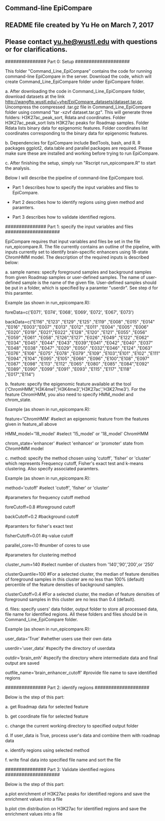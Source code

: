 ## Command-line EpiCompare
## README file created by Yu He on March 7, 2017
## Please contact yu.he@wustl.edu with questions or for clarifications.


###############  Part 0: Setup ####################

This folder "Command_Line_EpiCompare" contains the code for running command-line EpiCompare in the server. Download the code, which will create Command_Line_EpiCompare folder under EpiCompare folder.


a. After downloading the code in Command_Line_EpiCompare folder, download datasets at the link http://wangftp.wustl.edu/~yhe/EpiCompare_datasets/dataset.tar.gz. Uncompress the compressed .tar.gz file in Command_Line_EpiCompare folder using command "tar -xzvf dataset.tar.gz". This will generate three folders: H3K27ac_peak_sort, Rdata and coordinates. Folder H3K27ac_peak_sort lists H3K27ac peaks for Roadmap samples. Folder Rdata lists binary data for epigenomic features. Folder coordinates list coordinates corresponding to the binary data for epigenomic features.


b. Dependencies for EpiCompare include BedTools, bash, and R. R packages ggplot2, data.table and parallel packages are required. Please make sure these are installed and working before trying to run EpiCompare.


c. After finishing the setup, simply run "Rscript  run_epicompare.R" to start the analysis. 


Below I will describe the pipeline of command-line EpiCompare tool.

- Part 1 describes how to specify the input variables and files to EpiCompare.

- Part 2 describes how to identify regions using given method and paramters.

- Part 3 describes how to validate identified regions.



###############  Part 1: specify the input variables and files ####################

EpiCompare requires that input variables and files be set in the file run_epicompare.R. The file currently contains an outline of the pipeline, with inputs currently set to identify brain-specific enhancers using 18-state ChromHMM model. The description of the required inputs is described below: 


a. sample names: specify foreground samples and background samples from given Roadmap samples or user-defined samples. The name of user-defined sample is the name of the given file. User-defined samples should be put in a folder, which is specified by a paramter "userdir". See step d for this paramter.


Example (as shown in run_epicompare.R): 

foreData=c('E071', 'E074', 'E068', 'E069', 'E072', 'E067', 'E073') 

backData=c("E116" ,"E123" ,"E129" ,"E125" ,"E119" ,"E008" ,"E015" ,"E014" ,"E016" ,"E003","E007" ,"E013" ,"E012" ,"E011" ,"E004" ,"E005" ,"E006" ,"E020" ,"E019" ,"E021","E022" ,"E128" ,"E120" ,"E121" ,"E055" ,"E056" ,"E059" ,"E061" ,"E058" ,"E126","E127" ,"E026" ,"E049" ,"E122" ,"E062" ,"E034" ,"E045" ,"E044" ,"E043" ,"E039","E041" ,"E042" ,"E040" ,"E037" ,"E048" ,"E038" ,"E047" ,"E029" ,"E050" ,"E032","E046" ,"E124" ,"E063" ,"E076" ,"E106" ,"E075" ,"E078" ,"E079" ,"E109" ,"E103","E101" ,"E102" ,"E111" ,"E094" ,"E104" ,"E095" ,"E105" ,"E066" ,"E096" ,"E100","E108" ,"E097" ,"E087" ,"E098" ,"E113" ,"E112" ,"E065" ,"E080" ,"E085" ,"E084","E092" ,"E089" ,"E090" ,"E099" ,"E091" ,"E093" ,"E115" ,"E117" ,"E118" ,"E017","E114")	


b. feature: specify the epigenomic feature available at the tool ('ChromHMM','H3K4me1','H3K4me3','H3K27ac','H3K27me3'). For the feature ChromHMM, you also need to specify HMM_model and chrom_state.


Example (as shown in run_epicompare.R):

feature='ChromHMM' #select an epigenomic feature from the features given in feature_all above

HMM_model='18_model' #select '15_model' or '18_model' ChromHMM

chrom_state='enhancer' #select 'enhancer' or 'promoter' state from ChromHMM model


c. method: specify the method chosen using 'cutoff', 'fisher' or 'cluster' which represents Frequency cutoff, Fisher's exact test and k-means clustering. Also specify associated paramters.


Example (as shown in run_epicompare.R):

method='cutoff' #select 'cutoff', 'fisher' or 'cluster'

#parameters for frequency cutoff method

foreCutoff=0.8 #foreground cutoff

backCutoff=0.2 #background cutoff

#paramters for fisher's exact test

fisherCutoff=0.01 #q-value cutoff

parallel_core=10 #number of cores to use

#parameters for clustering method

cluster_num=140 #select number of clusters from '140','90','200',or '250'

clusterQuantile=100 #For a selected cluster, the median of feature densities of foreground samples in this cluster are no less than 100% (default) percentile of the feature densities of background samples.

clusterCutoff=0.4 #For a selected cluster, the median of feature densities of foreground samples in this cluster are no less than 0.4 (default).


d. files: specify users' data folder, output folder to store all processed data, file name for identified regions. All these folders and files should be in Command_Line_EpiCompare folder.


Example (as shown in run_epicompare.R):  

user_data='True' #whether users use their own data

userdir='user_data' #specify the directory of userdata

outdir='brain_enh'  #specify the directory where intermediate data and final output are saved 

outfile_name='brain_enhancer_cutoff' #provide file name to save identified regions



###############  Part 2: identify regions ####################

Below is the step of this part:

a. get Roadmap data for selected feature

b. get coordinate file for selected feature

c. change the current working directory to specified output folder

d. If user_data is True, process user's data and combine them with roadmap data

e. identify regions using selected method

f. write final data into specified file name and sort the file



###############  Part 3: Validate identified regions ####################

Below is the step of this part:

a.plot enrichment of H3K27ac peaks for identified regions and save the enrichment values into a file

b.plot ctm distribution on H3K27ac for identified regions and save the enrichment values into a file

